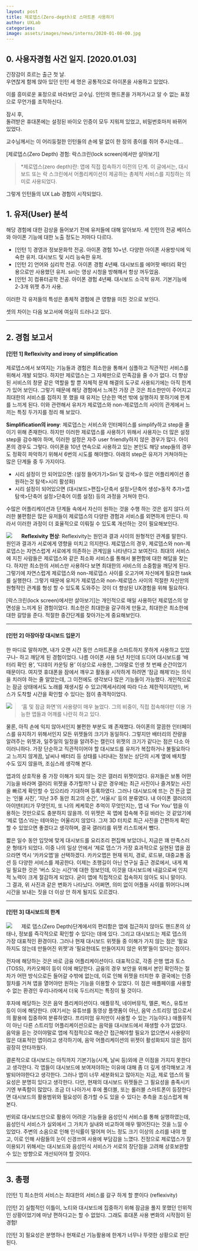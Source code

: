 ```yaml
---
layout: post
title: 제로뎁스(Zero-depth)로 스마트폰 사용하기
author: UXLab
categories: 
image: assets/images/news/interns/2020-01-08-00.jpg
---
```


## 0. 사용자경험 사건 일지. [2020.01.03]

긴장감이 흐르는 출근 첫 날.   
우연찮게 함께 앉아 있던 인턴 세 명은 공통적으로 아이폰을 사용하고 있었다.

이를 흥미로운 표정으로 바라보던 교수님. 인턴의 핸드폰을 가져가시고 알 수 없는 표정으로 무언가를 조작하신다.

잠시 후,  
돌려받은 휴대폰에는 설정된 바이오 인증이 모두 지워져 있었고, 비밀번호마저 바뀌어 있었다.

교수님께서는 이 어리둥절한 인턴들의 손에 말 없이 한 장의 종이를 쥐어 주시는데…

[제로뎁스(Zero Depth) 경험: 락스크린(lock screen)에서만 살아보기]

> *제로뎁스(zero depth)란: 앱에 직접 접속하기 이전의 단계. 이 글에서는, 대시보드 또는 락 스크린에서 어플리케이션이 제공하는 총체적 서비스를 지칭하는 의미로 사용되었다.

그렇게 인턴들의 UX Lab 경험이 시작되었다.



## 1. 유저(User) 분석

해당 경험에 대한 감상을 들어보기 전에 유저들에 대해 알아보자.
세 인턴의 전공 베이스와 아이폰 기능에 대한 노출 정도는 저마다 다르다.

- [인턴 1] 경영과 정보문화학 전공. 아이폰 경험 10+년. 다양한 아이폰 사용방식에 익숙한 유저. 대시보드 및 시리 능숙한 유저. 
- [인턴 2] 언어와 심리학 전공. 아이폰 경험 4년째. 대시보드를 에어팟 배터리 확인 용으로만 사용했던 유저. siri는 영상 시청을 방해해서 항상 꺼두었음. 
- [인턴 3] 컴퓨터공학 전공. 아이폰 경험 4년째. 대시보드 소극적 유저. 기본기능에 2-3개 위젯 추가 사용.



이러한 각 유저들의 특성은 총체적 경험에 큰 영향을 미친 것으로 보인다.

셋의 차이는 다음 보고서에 여실히 드러나고 있다.

---

## 2. 경험 보고서

#### [인턴 1] Reflexivity and irony of simplification 

제로뎁스에서 보여지는 기능들과 경험은 최소한을 통해서 심플하고 직관적인 서비스를 위해서 개발 되었다. 하지만 제로뎁스는 그 자체만으로 만족감을 줄 수가 없다. 더 향상된 서비스의 창문 같은 역할을 할 뿐 자체적 문제 해결의 도구로 사용되기에는 아직 한계가 있어 보인다. 그렇기 때문에 해당 경험에서 느껴진 가장 큰 것은 최소한만이 주어지고 최대한의 서비스를 접하지 못 했을 때 유저는 단순한 액션 밖에 실행하지 못하기에 한계를 느끼게 된다. 이와 관련해서 유저가 제로뎁스와 non-제로뎁스의 사이의 관게에서 느끼는 특징 두가지를 정리 해 보았다.

 **Simplification의 irony**: 제로뎁스는 서비스와 인터페이스를 simplify하고 step을 줄이기 위해 존재한다. 하지만 이러한 제로뎁스를 사용하기 위해서 사용자는 더 많은 설정 step을 감수해야 하며, 이러한 설정은 자주 user friendly하지 않은 경우가 많다. 아이폰의 경우도 그렇다. 아이폰을 10년 연속으로 사용하고 있는 본인도 해당 step들의 경우도 정확히 파악하기 위해서 6번의 시도를 해야했다. 아래의 step은 유저가 거쳐야하는 많은 단계들 중 두 가지이다.

- 시리 설정이 안 되어있으면: (설정 들어가기>Siri 및 검색>수 많은 어플리케이션 중 원하는것 탐색>시리 활성화) 
- 시리 설정이 되어있으면 (대시보드>편집>단축서 설정>단축어 생성>동작 추가>앱 탐색>단축어 설정>단축어 이름 설정) 등의 과정을 거쳐야 한다.

수많은 어플리케이션과 단계들 속에서 자신이 원하는 것을 수행 하는 것은 쉽지 않다.이러한 불편함은 많은 유저들이 제로뎁스의 다양한 경험과 서비스를 외면하게 만든다. 따라서 이러한 과정이 더 효율적으로 이뤄질 수 있도록 개선하는 것이 필요해보인다.

<img src="{{site.baseurl}}/assets/images/news/interns/2020-01-08-01.jpg" style="max-width: 50%; float: left; margin-right: 5%;">

**Reflexivity 현상**: Reflexivity는 원인과 결과 사이의 원형적인 관계를 말한다. 원인과 결과가 서로에게 영향을 미치고 의지한다. 제로뎁스의 경우, 제로뎁스와 non-제로뎁스는 자연스럽게 서로에게 의존하는 관계임을 나타낸다고 보여진다. 최대의 서비스에 지친 사람들은 제로뎁스와 같은 최소화 서비스를 통해서 불편함에 대한 해답을 찾는다. 하지만 최소한의 서비스만 사용하다 보면 최대한의 서비스의 소중함을 깨닫게 된다. 그렇기에 자연스럽게 제로뎁스와 non-제로뎁스 사이를 오고가며 자신에게 필요한 task를 실행한다. 그렇기 때문에 유저가 제로뎁스와 non-제로뎁스 사이의 적절한 자신만의 원형적인 관계를 형성 할 수 있도록 도와주는 것이 더 향상된 UX경험을 위해 필요하다.

[락스크린(lock screen)에서만 살아보기]는 개인적으로 매일 사용하던 제로뎁스의 양면성을 느끼게 된 경험이었다. 최소한은 최대한을 갈구하게 만들고, 최대한은 최소한에 대한 갈망을 준다. 적절한 중간단계를 찾아가는게 중요해보인다.

---

  

#### [인턴 2] 아장아장 대시보드 입문기

한 마디로 말하자면, 내가 오랜 시간 동안 스마트폰을 스마트하지 못하게 사용하고 있었구나- 하고 깨닫게 된 경험이었다. 나름 아이폰 사용 5년 차인데 드디어 대시보드를 ‘배터리 확인 용’, ‘디데이 카운팅 용’ 이상으로 사용한, 그야말로 인생 첫 번째 순간이었기 때문이다. 여지껏 휴대폰을 잠에서 깨우고 활동을 시작하게 하려면 ‘잠금 해제’라는 의식을 치러야 하는 줄 알았는데, 그 이전에도 생각보다 많은 기능들이 가능했다. 개인적으로는 잠금 상태에서도 노래를 재생시킬 수 있고(액세서리에 따라 다소 제한적이지만!), 버스가 도착할 시간을 확인할 수 있다는 점이 충격적이었다.

<img src="{{site.baseurl}}/assets/images/news/interns/2020-01-08-02.jpg" style="float: left; margin-right: 5%;">

> ‘홈 및 잠금 화면’의 사용량이 매우 늘었다. 그의 비중이, 직접 접속해야만 이용 가능한 앱들과 어깨를 나란히 하고 있다.

물론, 아직 손에 익지 않아서인지 불편한 부분도 꽤 존재했다. 아이폰의 깔끔한 인터페이스를 유지하기 위해서인지 모든 위젯들의 크기가 동일하다. 그렇지만 배터리의 잔량을 알려주는 위젯과, 일주일의 일정을 알려주는 캘린더 위젯의 크기가 같다는 점은 다소 아이러니하다. 가장 단순하고 직관적이어야 할 대시보드를 유저가 복잡하거나 불필요하다고 느끼지 않게끔, 날씨나 배터리 등 상태를 나타내는 정보는 상단의 시계 옆에 배치할 수도 있지 않을까, 조심스레 생각해 본다.

앱과의 상호작용 중 가장 이해가 되지 않는 것은 갤러리 위젯이었다. 유저들은 보통 어떤 기능을 바라며 갤러리 위젯을 추가할까? 나 같은 경우에는 최근 사진이나 즐겨찾는 사진을 빠르게 확인할 수 있으리라 기대하며 등록하였다. 그러나 대시보드에 뜨는 건 뜬금 없는 ‘인물 사진’, ‘지난 3주 동안 최고의 순간’, ‘서울시’ 등의 분류였다. 내 아이폰 갤러리의 아이덴티티가 무엇인지, 또 나의 케케묵은 추억이 무엇인지는, 앱 내 ‘For You’ 탭을 이용하는 것만으로도 충분하지 않을까. 이 위젯은 꼭 앱에 접속해 주길 바라는 것 같았기에 ‘제로 뎁스’라는 테마와는 어울리지 않았다. 그저 3D 터치로 최근 사진을 간편하게 확인할 수 있었으면 좋겠다고 생각하며, 결국 갤러리를 위젯 리스트에서 뺐다.

짧은 일수 동안 입맛에 맞게 대시보드를 요리조리 편집해 보았더니, 지금은 꽤 만족스러운 형태가 되었다. 이중 나의 일상 안에서 ‘제로 뎁스’가 가장 효과적으로 실현된 앱을 꼽으라면 역시 ‘카카오맵’을 선택하겠다. 카카오맵은 현재 위치, 경로, 로드뷰, 대중교통 옵션 등 다양한 서비스를 제공한다. 이제는 초행길이 아닌 연구실 출근 경로에서, 내게 제일 필요한 것은 ‘버스 오는 시간’에 대한 정보인데, 이것을 대시보드에 내걺으로써 인지적 노력이 크게 절감하게 되었다. 굳이 앱에 직접적으로 접속하지 않아도 되니 말이다. 그 결과, 위 사진과 같은 변화가 나타났다. 어쩌면, 의미 없이 어플들 사이를 뛰어다니며 시간을 보내는 짓을 더 이상 안 하게 될지도 모르겠다.

---

#### [인턴 3] 대시보드의 한계

<img src="{{site.baseurl}}/assets/images/news/interns/2020-01-08-03.jpg" style="float: left; margin-right: 5%;">

제로 뎁스(Zero Depth)단계에서의 편리함은 앱에 접근하지 않아도 핸드폰의 상태나, 정보를 즉각적으로 확인할 수 있다는 데에 있다. 그리고 대시보드는 제로 뎁스의 가장 대표적인 환경이다. 그러나 현재 대시보드 위젯들 중 이해가 가지 않는 점은 ‘필요하지도 않는데 만들어진 위젯’과 ‘필요한데도 만들어지지 않은 위젯’들이 있다는 점이다.

전자에 해당하는 것은 바로 금융 어플리케이션이다. 대표적으로, 각종 은행 앱과 토스(TOSS), 카카오페이 등이 이에 해당한다. 금융의 경우 보안을 위해서 본인 확인하는 절차가 어떤 방식으로든 들어갈 수밖에 없는데, 이로 인해 위젯을 터치한 후 결국에는 인증절차를 거쳐 앱을 열어야만 원하는 기능을 이용할 수 있었다. 이 점은 애플페이를 사용할 수 없는 환경인 우리나라에서 더욱 두드러지는 특징이 될 것이다.

후자에 해당하는 것은 음악 플리케이션이다. 애플뮤직, 네이버뮤직, 멜론, 벅스, 유튜브 등이 이에 해당한다. (여기서는 유튜브를 동영상 플랫폼이 아닌,  음악 스트리밍 앱으로서의 활용에 집중하여 분류하였다. 프리미엄 유저만이 사용할 수 있는 기능이다.) 애플뮤직이 아닌 다른 스트리밍 어플리케이션으로는 음악을 대시보드에서 재생할 수가 없었다. 음악을 듣는 것이야말로 앱에 직접적으로 매순간 접근해야할 필요가 없으면서 사용량이 많은 대표적인 앱이라고 생각하기에, 음악 어플리케이션의 위젯이 활성화되지 않은 점이 굉장히 안타까웠다.

결론적으로 대시보드는 아직까지 기본기능(시계, 날씨 등)외에 큰 이점을 가지지 못한다고 생각한다. 각 앱들이 대시보드에 보여져야하는 이유에 대해 좀 더 깊게 생각해보고 개발되어야한다고 생각한다. 그러나 앱이 너무 세분화되고 많아지는 지금, 제로 뎁스의 필요성은 분명히 있다고 생각한다. 다만, 현재의 대시보드 위젯들은 그 필요성을 충족시키기엔 부족함이 많았다. 조금 더 나아가서 후에 폴더블, 또는 롤러블 스마트폰이 등장한다면 대시보드의 활용범위와 필요성이 증가할 수도 있을 수 있다는 추측을 조심스럽게 해본다.

번외로 대시보드만으로 활용이 어려운 기능들을 음성인식 서비스를 통해 실행하였는데, 음성인식 서비스가 실외에서 그 가치가 실내와 비교하여 매우 떨어진다는 것을 느낄 수 있었다. 주변의 소음으로 인해 인식률이 떨어져 어느 정도 크기 이상의 소리를 내야 했고, 이로 인해 사람들의 눈이 신경쓰여 사용에 부담감을 느꼈다. 진정으로 제로뎁스가 잘 이용되기 위해서는 대시보드와 음성인식 서비스가 서로의 장단점을 고려해 상호보완할 수 있는 방향으로 개선되어야 할 것이다.

---

## 3. 총평

[인턴 1] 최소한의 서비스는 최대한의 서비스를 갈구 하게 할 뿐이다 (reflexivity)

[인턴 2] 실험적인 이틀이, 노티와 대시보드에 집중하기 위해 잠금을 풀지 못했던 인위적인 상황이었기에 마냥 편하다고는 할 수 없었다. 그래도 휴대폰 사용 변화의 시작점이 된 경험!

[인턴 3] 필요성은 분명하나 현재로선 기능활용에 한계가 너무나 뚜렷한 상황으로 판단된다.